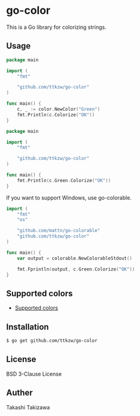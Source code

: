 # go-color

This is a Go library for colorizing strings.

## Usage

```go
package main

import (
	"fmt"

	"github.com/ttkzw/go-color"
)

func main() {
    c, _ := color.NewColor("Green")
    fmt.Println(c.Colorize("OK"))
}
```

```go
package main

import (
	"fmt"

	"github.com/ttkzw/go-color"
)

func main() {
	fmt.Println(c.Green.Colorize("OK"))
}
```

If you want to support Windows, use go-colorable.

```go
import (
	"fmt"
	"os"

	"github.com/mattn/go-colorable"
	"github.com/ttkzw/go-color"
)

func main() {
	var output = colorable.NewColorableStdout()

	fmt.Fprintln(output, c.Green.Colorize("OK"))
}
```


## Supported colors

- [Supported colors](colors.md)

## Installation

```sh
$ go get github.com/ttkzw/go-color
```


## License

BSD 3-Clause License

## Auther

Takashi Takizawa
